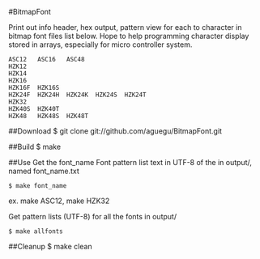#BitmapFont

Print out info header, hex output, pattern view for each to character in bitmap font files list below. Hope to help programming character display stored in arrays, especially for micro controller system.

	ASC12	ASC16 	ASC48
	HZK12
	HZK14
	HZK16
	HZK16F 	HZK16S
	HZK24F	HZK24H	HZK24K	HZK24S	HZK24T
	HZK32
	HZK40S	HZK40T
	HZK48	HZK48S	HZK48T

##Download
	$ git clone git://github.com/aguegu/BitmapFont.git

##Build
	$ make 

##Use
Get the font_name Font pattern list text in UTF-8 of the in output/, named font_name.txt

	$ make font_name

ex. make ASC12, make HZK32

Get pattern lists (UTF-8) for all the fonts in output/

	$ make allfonts

##Cleanup
	$ make clean

